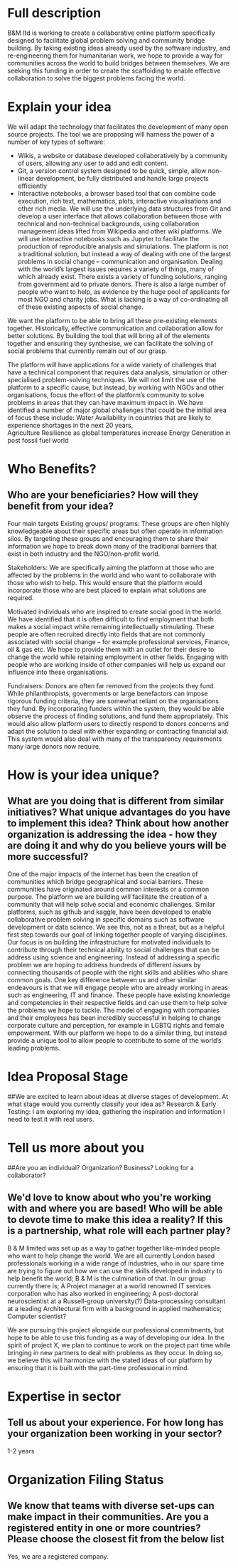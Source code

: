 # Full description
B&M ltd is working to create a collaborative online platform specifically designed to facilitate global problem solving and community bridge building. By taking existing ideas already used by the software industry, and re-engineering them for humanitarian work, we hope to provide a way for communities across the world to build bridges between themselves. We are seeking this funding in order to create the scaffolding to enable effective collaboration to solve the biggest problems facing the world. 

# Explain your idea

We will adapt the technology that facilitates the development of many open source projects. The tool we are proposing will harness the power of a number of key types of software:
 - Wikis, a website or database developed collaboratively by a community of users, allowing any user to add and edit content.
 - Git, a version control system designed to be quick, simple, allow non-linear development, be fully distributed and handle large projects efficiently
 - Interactive notebooks, a browser based tool that can combine code execution, rich text, mathematics, plots, interactive visualisations and other rich media.
We will use the underlying data structures from Git and develop a user interface that allows collaboration between those with technical and non-technical backgrounds, using collaboration management ideas lifted from Wikipedia and other wiki platforms. We will use interactive notebooks such as Jupyter to facilitate the production of reproducible analysis and simulations.
The platform is not a traditional solution, but instead a way of dealing with one of the largest problems in social change – communication and organisation. Dealing with the world’s largest issues requires a variety of things, many of which already exist. There exists a variety of funding solutions, ranging from government aid to private donors. There is also a large number of people who want to help, as evidence by the huge pool of applicants for most NGO and charity jobs. What is lacking is a way of co-ordinating all of these existing aspects of social change.

We want the platform to be able to bring all these pre-existing elements together. Historically, effective communication and collaboration allow for better solutions. By building the tool that will bring all of the elements together and ensuring they synthesise, we can facilitate the solving of social problems that currently remain out of our grasp.

The platform will have applications for a wide variety of challenges that have a technical component that requires data analysis, simulation or other specialised problem-solving techniques. We will not limit the use of the platform to a specific cause, but instead, by working with NGOs and other organisations, focus the effort of the platform’s community to solve problems in areas that they can have maximum impact in. We have identified a number of major global challenges that could be the initial area of focus
 these include: 
Water Availability in countries that are likely to experience shortages in the next 20 years,  
Agriculture Resilience as global temperatures increase
Energy Generation in post fossil fuel world
 
# Who Benefits?
## Who are your beneficiaries? How will they benefit from your idea?

Four main targets
Existing groups/ programs: These groups are often highly knowledgeable about their specific areas but often operate in information silos. By targeting these groups and encouraging them to share their information we hope to break down many of the traditional barriers that exist in both industry and the NGO/non-profit world. 


Stakeholders: We are specifically aiming the platform at those who are affected by the problems in the world and who want to collaborate with those who wish to help. This would ensure that the platform would incorporate those who are best placed to explain what solutions are required. 


Motivated individuals who are inspired to create social good in the world: We have identified that it is often difficult to find employment that both makes a social impact while remaining intellectually stimulating. These people are often recruited directly into fields that are not commonly associated with social change – for example professional services, Finance, oil & gas etc. We hope to provide them with an outlet for their desire to change the world while retaining employment in other fields. Engaging with people who are working inside of other companies will help us expand our influence into these organisations.

Fundraisers: Donors are often far removed from the projects they fund. While philanthropists, governments or large benefactors can impose rigorous funding criteria, they are somewhat reliant on the organisations they fund. By incorporating funders within the system, they would be able observe the process of finding solutions, and fund them appropriately. This would also allow platform users to directly respond to donors concerns and adapt the solution to deal with either expanding or contracting financial aid. This system would also deal with many of the transparency requirements many large donors now require. 

 
# How is your idea unique?
## What are you doing that is different from similar initiatives? What unique advantages do you have to implement this idea? Think about how another organization is addressing the idea - how they are doing it and why do you believe yours will be more successful?

One of the major impacts of the internet has been the creation of communities which bridge geographical and social barriers. These communities have originated around common interests or a common purpose. The platform we are building will facilitate the creation of a community that will help solve social and economic challenges. 
Similar platforms, such as github and kaggle, have been developed to enable collaborative problem solving in specific domains such as software development or data science. We see this, not as a threat, but as a helpful first step towards our goal of linking together people of varying disciplines. 
Our focus is on building the infrastructure for motivated individuals to contribute through their technical ability to social challenges  that can be address using science and engineering. Instead of addressing a specific problem we are hoping to address hundreds of different issues by connecting thousands of people with the right skills and abilities who share common goals.
One key difference between us and other similar endeavours is that we will engage people who are already working in areas such as engineering, IT and finance. These people have existing knowledge and competencies in their respective fields and can use them to help solve the problems we hope to tackle. The model of engaging with companies and their employees has been incredibly successful in helping to change corporate culture and perception, for example in LGBTQ rights and female empowerment. With our platform we hope to do a similar thing, but instead provide a unique tool to allow people to contribute to some of the world’s leading problems. 
 
# Idea Proposal Stage
##We are excited to learn about ideas at diverse stages of development. At what stage would you currently classify your idea as?
Research & Early Testing: I am exploring my idea, gathering the inspiration and information I need to test it with real users.

# Tell us more about you
##Are you an individual? Organization? Business? Looking for a collaborator?

## We'd love to know about who you're working with and where you are based! Who will be able to devote time to make this idea a reality? If this is a partnership, what role will each partner play?
 
B & M limited was set up as a way to gather together like-minded people who want to help change the world. We are all currently London based professionals working in a wide range of industries, who in our spare time are trying to figure out how we can use the skills developed in industry to help benefit the world; B & M is the culmination of that.
In our group currently there is;
A Project manager at a world renowned IT services corporation who has also worked in engineering;
A post-doctoral neuroscientist at a Russell-group university(?)
Data-processing consultant at a leading Architectural firm with a background in applied mathematics;
Computer scientist?

We are pursuing this project alongside our professional commitments, but hope to be able to use this funding as a way of developing our idea. In the spirit of project X, we plan to continue to work on the project part time while bringing in new partners to deal with problems as they occur. In doing so, we believe this will harmonize with the stated ideas of our platform by ensuring that it is built with the part-time professional in mind. 

# Expertise in sector
## Tell us about your experience. For how long has your organization been working in your sector? 
1-2 years

# Organization Filing Status
## We know that teams with diverse set-ups can make impact in their communities. Are you a registered entity in one or more countries? Please choose the closest fit from the below list

Yes, we are a registered company.
